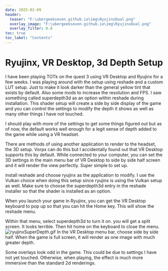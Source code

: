 ```yaml
---
date: 2025-02-09
header:
  teaser: "F:\ubergeekseven.github.io\img\RyujinxDual.png"
  overlay_image: "F:\ubergeekseven.github.io\img\RyujinxDual.png"
  overlay_filter: 0.8
toc: true
toc_label: "Contents"
---
```


# Ryujinx, VR Desktop, 3d Depth Setup

I have been playing TOTk on the quest 3 using VR Desktop and Ryujinx for a few weeks. I was playing around with the setup using reshade and a custom LUT setup. Just to make it look darker than the general yellow tint that exists by default. Also some mods to increase the resolution and FPS. 
I saw something called superdepth3d as an option within reshade during installation. This shader setup will create a side by side display of the game and you can control the settings to modify the depth it shows as well as many other things I have not touched. 

I should play with more of the settings to get some things figured out but as of now, the default works well enough for a legit sense of depth added to the game while using a VR headset. 

There are methods of using another application to render to the headset, the 3D setup. Vorpx can do this but I accidentally found out that VR Desktop supports this by default. While connected to your computer, you can set the 3D settings in the main menu bar of VR Desktop to side by side half screen and it will render the view perfectly. Super simple to set up.

install reshade and choose ryujinx as the application to modify. I use the Vulkan choice when doing this setup since ryujinx is using the Vulkan setup as well. Make sure to choose the superdepth3d entry in the reshade installer so that the shader is installed as an option.

When you launch your game in Ryujinx, you can get the VR Desktop keyboard to pop up so that you can hit the Home key. This will show the reshade menu. 

Within that menu, select superdepth3d to turn it on. you will get a split screen. It looks terrible. Then hit home on the keyboard to close the menu. 
![ryujinxSuperDepth.gif](/img/ryujinxSuperDepth.gif)
In the VR Desktop menu bar, choose side by side half. When the game is full screen, it will render as one image with much greater depth. 

Some overlays look odd in the game. This could be due to settings I have not yet touched. Otherwise, when playing, the effect is much more immersive than the standard 2d renderings. 

